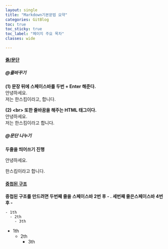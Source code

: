 ```yaml
---
layout: single
title: "Markdown기본문법 요약"
categories: GitBlog
toc: true
toc_sticky: true
toc_label: "페이지 주요 목차"
classes: wide

---
```


#### <u>줄/문단</u>
##### @줄바꾸기
**(1)  문장 뒤에 스페이스바를 두번 + Enter 해준다.**  
안녕하세요.    
저는 한스킴이라고, 합니다.

**(2) \<br> 또한 줄바꿈을 해주는 HTML 태그이다.**
<br>
안녕하세요.<br>
저는 한스킴이라고 합니다.

##### @문단 나누기
**두줄을 띄어쓰기 진행**

안녕하세요. 

한스킴이라고 합니다. 

#### <u>중첩된 구조</u>
**중첩된 구조를 만드려면 두번째 줄을 스페이스바 2번 후 - . 세번째 줄은스페이스바 4번 후 -**
```
- 1th  
  - 2th  
    - 3th  
```
- 1th  
  - 2th  
    - 3th  
